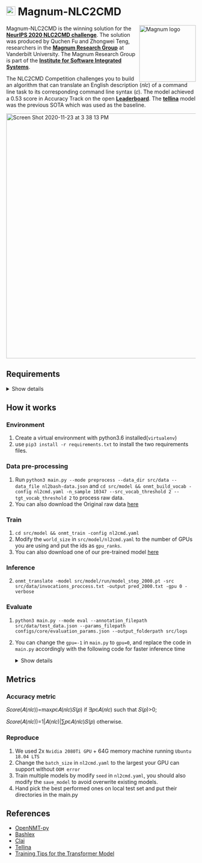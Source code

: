 # <img src="https://www.magnum.io/img/magnum.png" width="24" height="24"> Magnum-NLC2CMD 

<img src="https://evalai.s3.amazonaws.com/media/logos/4c055dbb-a30a-4aa1-b86b-33dd76940e14.jpg" align="right"
     alt="Magnum logo" height="150">

Magnum-NLC2CMD is the winning solution for the **[NeurIPS 2020 NLC2CMD challenge]**. The solution was produced by Quchen Fu and Zhongwei Teng, researchers in the **[Magnum Research Group]** at Vanderbilt University. The Magnum Research Group is part of the **[Institute for Software Integrated Systems]**. 

The NLC2CMD Competition challenges you to build an algorithm that can translate an English description (𝑛𝑙𝑐) of a command line task to its corresponding command line syntax (𝑐). The model achieved a 0.53 score in Accuracy Track on the open **[Leaderboard]**. The  **[tellina]** model was the previous SOTA which was used as the baseline.
<p align="left">
<img width="650" alt="Screen Shot 2020-11-23 at 3 38 13 PM" src="https://user-images.githubusercontent.com/31392274/100018358-f34fa600-2da1-11eb-94c6-b848c774aca9.png">
</p>

[NeurIPS 2020 NLC2CMD challenge]: http://nlc2cmd.us-east.mybluemix.net/#/
[Magnum Research Group]:https://magnum.io
[Institute for Software Integrated Systems]:https://www.isis.vanderbilt.edu
[leaderboard]: https://eval.ai/web/challenges/challenge-page/674/leaderboard/1831
[tellina]: https://github.com/IBM/clai/tree/master/clai/server/plugins/tellina

## Requirements
<details><summary>Show details</summary>
<p>

* numpy
* six
* nltk
* experiment-impact-tracker
* scikit-learn
* pandas
* flake8==3.8.3
* spacy==2.3.0
* tb-nightly==2.3.0a20200621
* tensorboard-plugin-wit==1.6.0.post3
* torch==1.6.0
* torchtext==0.4.0
* torchvision==0.7.0
* tqdm==4.46.1
* OpenNMT-py==2.0.0rc2

</p>
</details>

## How it works

### Environment
1. Create a virtual environment with python3.6 installed(`virtualenv`)
2. use `pip3 install -r requirements.txt` to install the two requirements files.

### Data pre-processing
1. Run `python3 main.py --mode preprocess --data_dir src/data --data_file nl2bash-data.json` and `cd src/model && onmt_build_vocab -config nl2cmd.yaml -n_sample 10347 --src_vocab_threshold 2 --tgt_vocab_threshold 2` to process raw data.
2. You can also download the Original raw data [here](https://ibm.ent.box.com/v/nl2bash-data)


### Train
1. ``cd src/model && onmt_train -config nl2cmd.yaml``
2. Modify the `world_size` in `src/model/nl2cmd.yaml` to the number of GPUs you are using and put the ids as `gpu_ranks`.
4. You can also download one of our pre-trained model [here](https://drive.google.com/file/d/1HXg2j1QuuDBV-8vpj2YdBhBK81pLK7bg/view?usp=sharing)

### Inference
2. `onmt_translate -model src/model/run/model_step_2000.pt -src src/data/invocations_proccess.txt -output pred_2000.txt -gpu 0 -verbose`

### Evaluate
1. `python3 main.py --mode eval --annotation_filepath src/data/test_data.json --params_filepath configs/core/evaluation_params.json --output_folderpath src/logs`
2. You can change the `gpu=-1` in `main.py` to `gpu=0`, and replace the code in `main.py` accordingly with the following code for faster inference time
    <details><summary>Show details</summary>
    <p>
    
    ```
    invocations = [' '.join(tokenize_eng(i)) for i in invocations]
    translated = translator.translate(invocations, batch_size=n_batch)
    commands = [t[:result_cnt] for t in translated[1]]
    confidences = [ np.exp( list(map(lambda x:x.item(), t[:result_cnt])) )/2 for t in translated[0]]
    for i in range(len(confidences)):
        confidences[i][0] = 1.0
    ```
    </p>
    </details>
    
## Metrics

### Accuracy metric

𝑆𝑐𝑜𝑟𝑒(𝐴(𝑛𝑙𝑐))=max𝑝∈𝐴(𝑛𝑙𝑐)𝑆(𝑝) if ∃𝑝∈𝐴(𝑛𝑙𝑐) such that 𝑆(𝑝)>0;
 
𝑆𝑐𝑜𝑟𝑒(𝐴(𝑛𝑙𝑐))=1|𝐴(𝑛𝑙𝑐)|∑𝑝∈𝐴(𝑛𝑙𝑐)𝑆(𝑝) otherwise.

### Reproduce

1. We used 2x `Nvidia 2080Ti GPU` + 64G memory machine running `Ubuntu 18.04 LTS`
2. Change the `batch_size` in `nl2cmd.yaml` to the largest your GPU can support without `OOM error`
2. Train multiple models by modify `seed` in `nl2cmd.yaml`, you should also modify the `save_model` to avoid overwrite existing models.
3. Hand pick the best performed ones on local test set and put their directories in the main.py

## References

* [OpenNMT-py](https://github.com/OpenNMT/OpenNMT-py)
* [Bashlex](https://github.com/idank/bashlex)
* [Clai](https://github.com/IBM/clai)
* [Tellina](https://github.com/TellinaTool/nl2bash)
* [Training Tips for the Transformer Model](https://ufal.mff.cuni.cz/pbml/110/art-popel-bojar.pdf)
